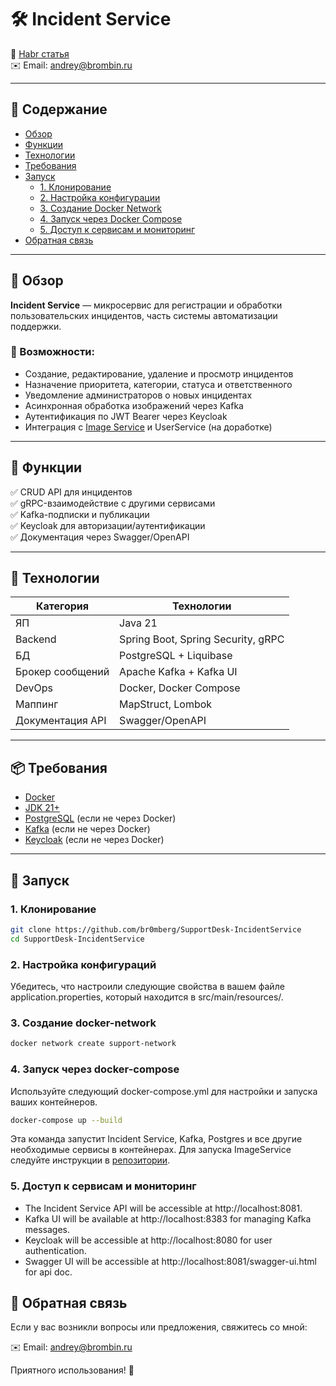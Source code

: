 # 🛠 Incident Service

📘 [Habr статья](https://habr.com/ru/articles/870640/)  
✉️ Email: andrey@brombin.ru

---

## 📖 Содержание

- [Обзор](#-обзор)
- [Функции](#-функции)
- [Технологии](#-технологии)
- [Требования](#-требования)
- [Запуск](#-запуск)
  - [1. Клонирование](#1-клонирование)
  - [2. Настройка конфигурации](#2-настройка-конфигурации)
  - [3. Создание Docker Network](#3-создание-docker-network)
  - [4. Запуск через Docker Compose](#4-запуск-через-docker-compose)
  - [5. Доступ к сервисам и мониторинг](#5-доступ-к-сервисам-и-мониторинг)
- [Обратная связь](#-обратная-связь)

---

## 🧭 Обзор

**Incident Service** — микросервис для регистрации и обработки пользовательских инцидентов, часть системы автоматизации поддержки.

### 💼 Возможности:

- Создание, редактирование, удаление и просмотр инцидентов
- Назначение приоритета, категории, статуса и ответственного
- Уведомление администраторов о новых инцидентах
- Асинхронная обработка изображений через Kafka
- Аутентификация по JWT Bearer через Keycloak
- Интеграция с [Image Service](https://github.com/br0mberg/SupportDesk-ImageService) и UserService (на доработке)

---

## 🚀 Функции

✅ CRUD API для инцидентов  
✅ gRPC-взаимодействие с другими сервисами  
✅ Kafka-подписки и публикации  
✅ Keycloak для авторизации/аутентификации  
✅ Документация через Swagger/OpenAPI

---

## 🔧 Технологии

| Категория         | Технологии                         |
|------------------|------------------------------------|
| ЯП                | Java 21                            |
| Backend           | Spring Boot, Spring Security, gRPC |
| БД                | PostgreSQL + Liquibase             |
| Брокер сообщений  | Apache Kafka + Kafka UI            |
| DevOps            | Docker, Docker Compose             |
| Маппинг           | MapStruct, Lombok                  |
| Документация API  | Swagger/OpenAPI                    |

---

## 📦 Требования

- [Docker](https://www.docker.com/)
- [JDK 21+](https://www.oracle.com/java/technologies/javase/jdk21-archive-downloads.html)
- [PostgreSQL](https://www.postgresql.org/) (если не через Docker)
- [Kafka](https://kafka.apache.org/downloads) (если не через Docker)
- [Keycloak](https://www.keycloak.org/) (если не через Docker)

---

## 🚀 Запуск

### 1. Клонирование

```bash
git clone https://github.com/br0mberg/SupportDesk-IncidentService
cd SupportDesk-IncidentService
```

### 2. Настройка конфигураций
Убедитесь, что настроили следующие свойства в вашем файле application.properties, 
который находится в src/main/resources/.

### 3. Создание docker-network
```bash
docker network create support-network
```
### 4. Запуск через docker-compose
Используйте следующий docker-compose.yml для настройки и запуска ваших контейнеров.
```bash
docker-compose up --build
```
Эта команда запустит Incident Service, Kafka, Postgres и все другие необходимые сервисы в контейнерах.
Для запуска ImageService следуйте инструкции в [репозитории](https://github.com/br0mberg/SupportDesk-ImageService).

### 5. Доступ к сервисам и мониторинг
- The Incident Service API will be accessible at http://localhost:8081.
- Kafka UI will be available at http://localhost:8383 for managing Kafka messages.
- Keycloak will be accessible at http://localhost:8080 for user authentication.
- Swagger UI will be accessible at http://localhost:8081/swagger-ui.html for api doc.

## 🤝 Обратная связь

Если у вас возникли вопросы или предложения, свяжитесь со мной:

✉️ Email: andrey@brombin.ru

Приятного использования! 🎉



